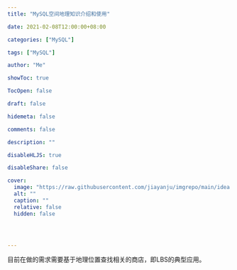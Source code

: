 ```yaml
---
title: "MySQL空间地理知识介绍和使用" 

date: 2021-02-08T12:00:00+08:00 

categories: ["MySQL"]

tags: ["MySQL"] 

author: "Me" 

showToc: true

TocOpen: false 

draft: false 

hidemeta: false 

comments: false 

description: "" 

disableHLJS: true  

disableShare: false 

cover:
  image: "https://raw.githubusercontent.com/jiayanju/imgrepo/main/idea.png"
  alt: ""
  caption: ""
  relative: false
  hidden: false




---
```


目前在做的需求需要基于地理位置查找相关的商店，即LBS的典型应用。